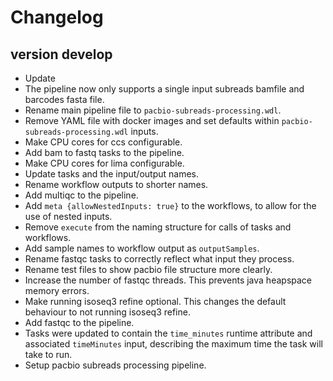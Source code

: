 Changelog
==========

<!--
Newest changes should be on top.

This document is user facing. Please word the changes in such a way
that users understand how the changes affect the new version.
-->

version develop
---------------------------
+ Update 
+ The pipeline now only supports a single input subreads bamfile
  and barcodes fasta file.
+ Rename main pipeline file to `pacbio-subreads-processing.wdl`.
+ Remove YAML file with docker images and set defaults within
  `pacbio-subreads-processing.wdl` inputs.
+ Make CPU cores for ccs configurable.
+ Add bam to fastq tasks to the pipeline.
+ Make CPU cores for lima configurable.
+ Update tasks and the input/output names.
+ Rename workflow outputs to shorter names.
+ Add multiqc to the pipeline.
+ Add `meta {allowNestedInputs: true}` to the workflows, to allow for the use
  of nested inputs.
+ Remove `execute` from the naming structure for calls of tasks and workflows.
+ Add sample names to workflow output as `outputSamples`.
+ Rename fastqc tasks to correctly reflect what input they process.
+ Rename test files to show pacbio file structure more clearly.
+ Increase the number of fastqc threads. This prevents java heapspace memory
  errors.
+ Make running isoseq3 refine optional. This changes the default behaviour
  to not running isoseq3 refine.
+ Add fastqc to the pipeline.
+ Tasks were updated to contain the `time_minutes` runtime attribute and
  associated `timeMinutes` input, describing the maximum time the task will
  take to run.
+ Setup pacbio subreads processing pipeline.
